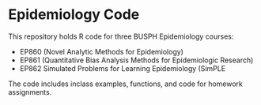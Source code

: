 # Epidemiology Code

This repository holds R code for three BUSPH Epidemiology courses: 
<ul>
  <li> EP860 (Novel Analytic Methods for Epidemiology) </li>
  <li> EP861 (Quantitative Bias Analysis Methods for Epidemiologic Research) </li>
  <li> EP862 Simulated Problems for Learning Epidemiology (SimPLE </li>
  </ul>
  
  
  The code includes inclass examples, functions, and code for homework assignments.
  
